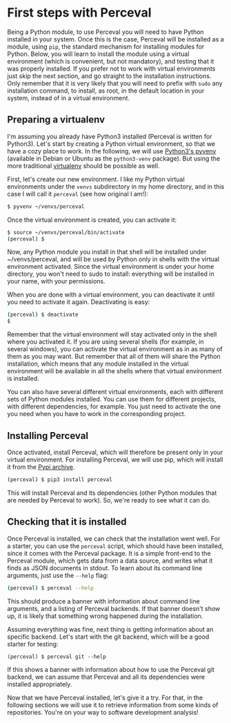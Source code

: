 # First steps with Perceval

Being a Python module, to use Perceval you will need to have Python installed in your system. Once this is the case, Perceval will be installed as a module, using `pip`, the standard mechanism for installing modules for Python. Below, you will learn to install the module using a virtual environment \(which is convenient, but not mandatory\), and testing that it was properly installed. If you prefer not to work with virtual environments just skip the next section, and go straight to the installation instructions. Only remember that it is very likely that you will need to prefix with `sudo` any installation command, to install, as root, in the default location in your system, instead of in a virtual environment.

## Preparing a virtualenv

I'm assuming you already have Python3 installed \(Perceval is written for Python3\). Let's start by creating a Python virtual environment, so that we have a cozy place to work. In the following, we will use [Python3's pyvenv](https://docs.python.org/3/library/venv.html#creating-virtual-environments) \(available in Debian or Ubuntu as the `python3-venv` package\). But using the more traditional [virtualenv](http://docs.python-guide.org/en/latest/dev/virtualenvs/) should be possible as well.

First, let's create our new environment. I like my Python virtual environments under the `venvs` subdirectory in my home directory, and in this case I will call it `perceval` \(see how original I am!\):

```bash
$ pyvenv ~/venvs/perceval
```

Once the virtual environment is created, you can  activate it:

```Bash
$ source ~/venvs/perceval/bin/activate
(perceval) $
```

Now, any Python module you install in that shell will be installed under ~/venvs/perceval, and will be used by Python only in shells with the virtual environment activated. Since the virtual environment is under your home directory, you won't need to sudo to install: everything will be installed in your name, with your permissions.

When you are done with a virtual environment, you can deactivate it until you need to activate it again. Deactivating is easy:

```Bash
(perceval) $ deactivate
$
```

Remember that the virtual environment will stay activated only in the shell where you activated it. If you are using several shells \(for example, in several windows\), you can activate the virtual environment as in as many of them as you may want. But remember that all of them will share the Python installation, which means that any module installed in the virtual environment will be available in all the shells where that virtual environment is installed.

You can also have several different virtual environments, each with different sets of Python modules installed. You can use them for different projects, with different dependencies, for example. You just need to activate the one you need when you have to work in the corresponding project.

## Installing Perceval

Once activated, install Perceval, which will therefore be present only in your virtual environment. For installing Perceval, we will use pip, which will install it from the [Pypi archive](https://pypi.python.org/pypi).

```bash
(perceval) $ pip3 install perceval
```

This will install Perceval and its dependencies \(other Python modules that are needed by Perceval to work\). So, we're ready to see what it can do.

## Checking that it is installed

Once Perceval is installed, we can check that the installation went well. For a starter, you can use the `perceval` script, which should have been installed, since it comes with the Perceval package. It is a simple front-end to the Perceval module, which gets data from a data source, and writes what it finds as JSON documents in stdout. To learn about its command line arguments, just use the `--help` flag:

```bash
(perceval) $ perceval --help
```

This should produce a banner with information about command line arguments, and a listing of Perceval backends. If that banner doesn't show up, it is likely that something wrong happened during the installation.

Assuming everything was fine, next thing is getting information about an specific backend. Let's start with the git backend, which will be a good starter for testing:

```
(perceval) $ perceval git --help
```

If this shows a banner with information about how to use the Perceval git backend, we can assume that Perceval and all its dependencies were installed appropriately.

Now that we have Perceval installed, let's give it a try. For that, in the following sections we will use it to retrieve information from some kinds of repositories. You're on your way to software development analysis!

